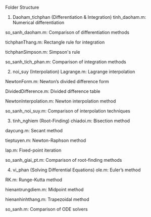 
Folder Structure
1. Daoham_tichphan (Differentiation & Integration)
tinh_daoham.m: Numerical differentiation

so_sanh_daoham.m: Comparison of differentiation methods

tichphanThang.m: Rectangle rule for integration

tichphanSimpson.m: Simpson's rule

so_sanh_tich_phan.m: Comparison of integration methods

2. noi_suy (Interpolation)
Lagrange.m: Lagrange interpolation

NewtonForm.m: Newton’s divided difference form

DividedDifference.m: Divided difference table

NewtonInterpolation.m: Newton interpolation method

so_sanh_noi_suy.m: Comparison of interpolation techniques

3. tinh_nghiem (Root-Finding)
chiadoi.m: Bisection method

daycung.m: Secant method

tieptuyen.m: Newton-Raphson method

lap.m: Fixed-point iteration

so_sanh_giai_pt.m: Comparison of root-finding methods

4. vi_phan (Solving Differential Equations)
ole.m: Euler’s method

RK.m: Runge-Kutta method

hienantrungdiem.m: Midpoint method

hienanhinhthang.m: Trapezoidal method

so_sanh.m: Comparison of ODE solvers
